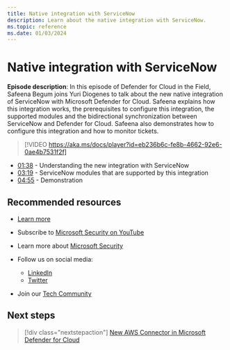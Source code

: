 ```yaml
---
title: Native integration with ServiceNow
description: Learn about the native integration with ServiceNow.
ms.topic: reference
ms.date: 01/03/2024
---
```


# Native integration with ServiceNow

**Episode description**: In this episode of Defender for Cloud in the Field, Safeena Begum joins Yuri Diogenes to talk about the new native integration of ServiceNow with Microsoft Defender for Cloud. Safeena explains how this integration works, the prerequisites to configure this integration, the supported modules and the bidirectional synchronization between ServiceNow and Defender for Cloud. Safeena also demonstrates how to configure this integration and how to monitor tickets.

> [!VIDEO https://aka.ms/docs/player?id=eb236b6c-fe8b-4662-92e6-0ae4b7531f2f]

- [01:38](/shows/mdc-in-the-field/native-integration-servicenow#time=01m38s) - Understanding the new integration with ServiceNow
- [03:19](/shows/mdc-in-the-field/native-integration-servicenow#time=03m19s) - ServiceNow modules that are supported by this integration
- [04:55](/shows/mdc-in-the-field/native-integration-servicenow#time=04m55s) - Demonstration

## Recommended resources

- [Learn more](integration-servicenow.md)
- Subscribe to [Microsoft Security on YouTube](https://www.youtube.com/playlist?list=PL3ZTgFEc7LysiX4PfHhdJPR7S8mGO14YS)
- Learn more about [Microsoft Security](https://msft.it/6002T9HQY)

- Follow us on social media:

  - [LinkedIn](https://www.linkedin.com/showcase/microsoft-security/)
  - [Twitter](https://twitter.com/msftsecurity)

- Join our [Tech Community](https://aka.ms/SecurityTechCommunity)

## Next steps

> [!div class="nextstepaction"]
> [New AWS Connector in Microsoft Defender for Cloud](episode-forty-two.md)
